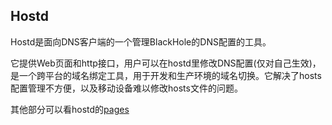 Hostd
-----------
Hostd是面向DNS客户端的一个管理BlackHole的DNS配置的工具。

它提供Web页面和http接口，用户可以在hostd里修改DNS配置(仅对自己生效)，是一个跨平台的域名绑定工具，用于开发和生产环境的域名切换。它解决了hosts配置管理不方便，以及移动设备难以修改hosts文件的问题。

其他部分可以看hostd的[pages](http://code4craft.github.io/hostd/)